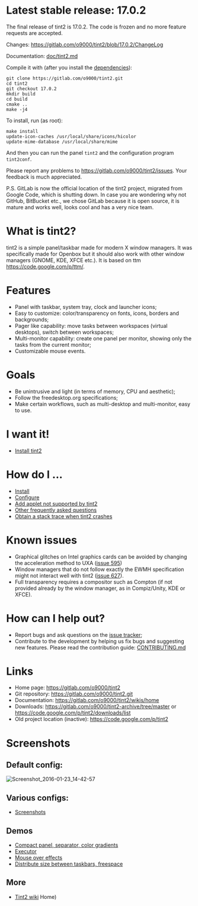 # Latest stable release: 17.0.2

The final release of tint2 is 17.0.2.
The code is frozen and no more feature requests are accepted.

Changes: https://gitlab.com/o9000/tint2/blob/17.0.2/ChangeLog

Documentation: [doc/tint2.md](doc/tint2.md)

Compile it with (after you install the [dependencies](https://gitlab.com/o9000/tint2/wikis/Install#dependencies)):

```
git clone https://gitlab.com/o9000/tint2.git
cd tint2
git checkout 17.0.2
mkdir build
cd build
cmake ..
make -j4
```

To install, run (as root):

```
make install
update-icon-caches /usr/local/share/icons/hicolor
update-mime-database /usr/local/share/mime
```

And then you can run the panel `tint2` and the configuration program `tint2conf`.

Please report any problems to https://gitlab.com/o9000/tint2/issues. Your feedback is much appreciated.

P.S. GitLab is now the official location of the tint2 project, migrated from Google Code, which is shutting down. In case you are wondering why not GitHub, BitBucket etc., we chose GitLab because it is open source, it is mature and works well, looks cool and has a very nice team.

# What is tint2?

tint2 is a simple panel/taskbar made for modern X window managers. It was specifically made for Openbox but it should also work with other window managers (GNOME, KDE, XFCE etc.). It is based on ttm https://code.google.com/p/ttm/.

# Features

  * Panel with taskbar, system tray, clock and launcher icons;
  * Easy to customize: color/transparency on fonts, icons, borders and backgrounds;
  * Pager like capability: move tasks between workspaces (virtual desktops), switch between workspaces;
  * Multi-monitor capability: create one panel per monitor, showing only the tasks from the current monitor;
  * Customizable mouse events.

# Goals

  * Be unintrusive and light (in terms of memory, CPU and aesthetic);
  * Follow the freedesktop.org specifications;
  * Make certain workflows, such as multi-desktop and multi-monitor, easy to use.

# I want it!

  * [Install tint2](https://gitlab.com/o9000/tint2/wikis/Install)

# How do I ...

  * [Install](https://gitlab.com/o9000/tint2/wikis/Install)
  * [Configure](https://gitlab.com/o9000/tint2/blob/master/doc/tint2.md)
  * [Add applet not supported by tint2](https://gitlab.com/o9000/tint2/wikis/ThirdPartyApplets)
  * [Other frequently asked questions](https://gitlab.com/o9000/tint2/wikis/FAQ)
  * [Obtain a stack trace when tint2 crashes](https://gitlab.com/o9000/tint2/wikis/Debug)

# Known issues

  * Graphical glitches on Intel graphics cards can be avoided by changing the acceleration method to UXA ([issue 595](https://gitlab.com/o9000/tint2/issues/595))
  * Window managers that do not follow exactly the EWMH specification might not interact well with tint2 ([issue 627](https://gitlab.com/o9000/tint2/issues/627)).
  * Full transparency requires a compositor such as Compton (if not provided already by the window manager, as in Compiz/Unity, KDE or XFCE).

# How can I help out?

  * Report bugs and ask questions on the [issue tracker](https://gitlab.com/o9000/tint2/issues);
  * Contribute to the development by helping us fix bugs and suggesting new features. Please read the contribution guide: [CONTRIBUTING.md](CONTRIBUTING.md)

# Links
  * Home page: https://gitlab.com/o9000/tint2
  * Git repository: https://gitlab.com/o9000/tint2.git
  * Documentation: https://gitlab.com/o9000/tint2/wikis/home
  * Downloads: https://gitlab.com/o9000/tint2-archive/tree/master or https://code.google.com/p/tint2/downloads/list
  * Old project location (inactive): https://code.google.com/p/tint2

# Screenshots

## Default config:

![Screenshot_2016-01-23_14-42-57](https://gitlab.com/o9000/tint2/uploads/948fa74eca60864352a033580350b4c3/Screenshot_2016-01-23_14-42-57.png)

## Various configs:

* [Screenshots](https://gitlab.com/o9000/tint2/wikis/screenshots)

## Demos

* [Compact panel, separator, color gradients](https://gitlab.com/o9000/tint2/wikis/whats-new-0.13.0.gif)
* [Executor](https://gitlab.com/o9000/tint2/wikis/whats-new-0.12.4.gif)
* [Mouse over effects](https://gitlab.com/o9000/tint2/wikis/whats-new-0.12.3.gif)
* [Distribute size between taskbars, freespace](https://gitlab.com/o9000/tint2/wikis/whats-new-0.12.gif)

## More

* [Tint2 wiki](https://gitlab.com/o9000/tint2/wikis/Home)
Home)
